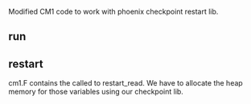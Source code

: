 Modified CM1 code to work with phoenix checkpoint restart lib.


run
----



restart
--------


cm1.F contains the called to restart_read. We have to allocate the heap memory for
those variables using our checkpoint lib.
